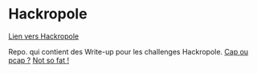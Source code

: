 # Hackropole
[Lien vers Hackropole](https://hackropole.fr/fr/)

Repo. qui contient des Write-up pour les challenges Hackropole.
[Cap ou pcap ?](https://github.com/kiso6/hackropole/tree/main/cap_ou_pcap)
[Not so fat !](https://github.com/kiso6/hackropole/tree/main/not_so_fat)

